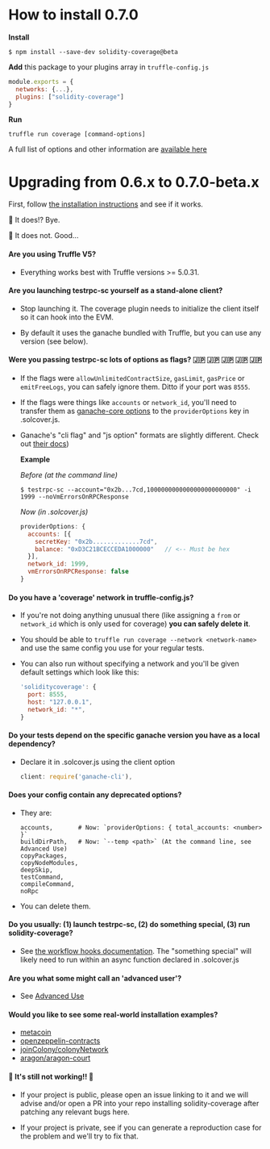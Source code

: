 # How to install 0.7.0

**Install**
```
$ npm install --save-dev solidity-coverage@beta
```

**Add** this package to your plugins array in `truffle-config.js`
```javascript
module.exports = {
  networks: {...},
  plugins: ["solidity-coverage"]
}
```
**Run**
```
truffle run coverage [command-options]
```

A full list of options and other information are [available here][8]

# Upgrading from 0.6.x to 0.7.0-beta.x

First, follow [the installation instructions](#how-to-install-070) and see if it works.

:rabbit2: It does!? Bye.

:elephant: It does not. Good...

#### Are you using Truffle V5?

+ Everything works best with Truffle versions >= 5.0.31.

#### Are you launching testrpc-sc yourself as a stand-alone client?

+ Stop launching it. The coverage plugin needs to initialize the client itself so it can hook into the EVM. 

+ By default it uses the ganache bundled with Truffle, but you can use any version (see below). 

#### Were you passing testrpc-sc lots of options as flags?   :jp: :jp: :jp: :jp: :jp:

+ If the flags were `allowUnlimitedContractSize`,  `gasLimit`, `gasPrice` or `emitFreeLogs`,
  you can safely ignore them. Ditto if your port was `8555`.

+ If the flags were things like `accounts` or `network_id`, you'll need to transfer them as
  [ganache-core options][1] to the `providerOptions` key in .solcover.js. 

+ Ganache's "cli flag" and "js option" formats are slightly different. Check out [their docs][1])
  
  **Example**
  
  *Before (at the command line)*
  ```
  $ testrpc-sc --account="0x2b...7cd,1000000000000000000000000" -i 1999 --noVmErrorsOnRPCResponse 
  ```
  
  *Now (in .solcover.js)*
  ```javascript
  providerOptions: {
    accounts: [{
      secretKey: "0x2b.............7cd",
      balance: "0xD3C21BCECCEDA1000000"   // <-- Must be hex
    }],
    network_id: 1999,
    vmErrorsOnRPCResponse: false
  }

#### Do you have a 'coverage' network in truffle-config.js?

+ If you're not doing anything unusual there (like assigning a `from` or `network_id` which is only 
  used for coverage) **you can safely delete it**.

+ You should be able to `truffle run coverage --network <network-name>` and use the same config you
  use for your regular tests. 
  
+ You can also run without specifying a network and you'll be given default settings which look like
  this:
  ```javascript
  'soliditycoverage': {
    port: 8555,
    host: "127.0.0.1",
    network_id: "*",
  }
  ```
#### Do your tests depend on the specific ganache version you have as a local dependency?

+ Declare it in .solcover.js using the client option
  ```javascript
  client: require('ganache-cli'),
  ```

#### Does your config contain any deprecated options? 
+ They are:
  ```
  accounts,       # Now: `providerOptions: { total_accounts: <number> }`
  buildDirPath,   # Now: `--temp <path>` (At the command line, see Advanced Use)
  copyPackages,
  copyNodeModules,
  deepSkip, 
  testCommand, 
  compileCommand, 
  noRpc
  ```

+ You can delete them. 

#### Do you usually: (1) launch testrpc-sc, (2) do something special, (3) run solidity-coverage? 

+ See [the workflow hooks documentation][3]. The "something special" will likely need to run within 
  an async function declared in .solcover.js

#### Are you what some might call an 'advanced user'?

+ See [Advanced Use][2]

#### Would you like to see some real-world installation examples?

+ [metacoin][4]
+ [openzeppelin-contracts][5]
+ [joinColony/colonyNetwork][6]
+ [aragon/aragon-court][7]

#### :tada:  It's still not working!! :tada:

+ If your project is public, please open an issue linking to it and we will advise and/or
  open a PR into your repo installing solidity-coverage after patching any relevant bugs here.

+ If your project is private, see if you can generate a reproduction case for the 
  problem and we'll try to fix that.
    

[1]: https://github.com/trufflesuite/ganache-core#options
[2]: https://github.com/sc-forks/solidity-coverage/blob/master/docs/advanced.md
[3]: https://github.com/sc-forks/solidity-coverage/blob/master/docs/advanced.md#workflow-hooks
[4]: https://github.com/sc-forks/metacoin
[5]: https://github.com/OpenZeppelin/openzeppelin-contracts/pull/1923
[6]: https://github.com/JoinColony/colonyNetwork/pull/716
[7]: https://github.com/aragon/aragon-court/pull/123
[8]: https://github.com/sc-forks/solidity-coverage/tree/truffle-plugin#command-options


